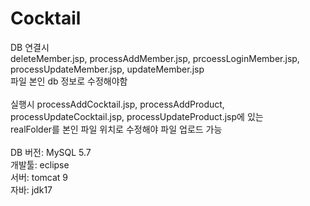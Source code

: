 # Cocktail

DB 연결시 <br>
deleteMember.jsp, processAddMember.jsp, prcoessLoginMember.jsp, processUpdateMember.jsp, updateMember.jsp <br>파일 본인 db 정보로 수정해야함
<br>
<br>
실행시 processAddCocktail.jsp, processAddProduct, processUpdateCocktail.jsp, processUpdateProduct.jsp에 있는<br>
realFolder를 본인 파일 위치로 수정해야 파일 업로드 가능
<br>
<br>
DB 버전: MySQL 5.7
<br>
개발툴: eclipse
<br>
서버: tomcat 9
<br>
자바: jdk17
